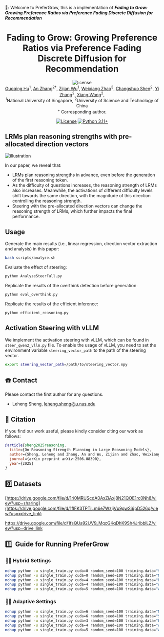 🐡: Welcome to PreferGrow, this is a implementation of ***Fading to Grow: Growing Preference Ratios via Preference Fading Discrete Diffusion for Recommendation***

<div align=center>

<h1>Fading to Grow: Growing Preference Ratios via Preference Fading Discrete Diffusion for Recommendation</h1>

<img src="https://img.shields.io/badge/License-MIT-blue" alt="license">

<div>
      <a href="https://Hugo-Chinn.github.io//" target="_blank">Guoqing Hu</a><sup>1</sup>,
      <a href="https://anzhang314.github.io/" target="_blank">An Zhang</a><sup>2&#8224</sup>,
      <a href="https://github.com/zjwu0522" target="_blank">Zijian Wu</a><sup>1</sup>,
      <a href="https://circle-hit.github.io/" target="_blank">Weixiang Zhao</a><sup>3</sup>,
      <a href="https://changshuoshen.github.io/" target="_blank">Changshuo Shen</a><sup>2</sup>,
      <a href="https://github.com/zy20031230/" target="_blank">Yi Zhang</a><sup>2</sup>,
      <a href="https://xiangwang1223.github.io./" target="_blank">Xiang Wang</a><sup>2</sup>,
<div>
  <sup>1</sup>National University of Singapore, <sup>2</sup>University of Science and Technology of China
       </div>   
<div>
<sup>+</sup> Corresponding author. 
   </div>

</div>

[![License](https://img.shields.io/badge/License-Apache%202.0-blue.svg)](https://opensource.org/licenses/Apache-2.0)
[![Python 3.11+](https://img.shields.io/badge/python-3.11+-blue.svg)](https://www.python.org/downloads/release/python-3110/)

</div>

## LRMs plan reasoning strengths with pre-allocated direction vectors

![illustration](assets/illustration.png)

In our paper, we reveal that:

- LRMs plan reasoning strengths in advance, even before the generation of the first reasoning token.
- As the difficulty of questions increases, the reasoning strength of LRMs also increases. Meanwhile, the activations of different difficulty levels shift towards the same direction, with the magnitude of this direction controlling the reasoning strength.
- Steering with the pre-allocated direction vectors can change the reasoning strength of LRMs, which further impacts the final performance.

## Usage

Generate the main results (i.e., linear regression, direction vector extraction and analysis) in this paper:

```bash
bash scripts/analyze.sh
```

Evaluate the effect of steering:

```bash
python AnalyzeSteerFull.py
```

Replicate the results of the overthink detection before generation:

```bash
python eval_overthink.py
```

Replicate the results of the efficient inference:

```bash
python efficient_reasoning.py
```

## Activation Steering with vLLM

We implement the activation steering with vLLM, which can be found in `steer_qwen2_vllm.py` file.
To enable the usage of vLLM, you need to set the environment variable `steering_vector_path` to the path of the steering vector.

```bash
export steering_vector_path=/path/to/steering_vector.npy
```


## ☎️ Contact

Please contact the first author for any questions.

- Leheng Sheng, leheng.sheng@u.nus.edu

## 🌟 Citation

If you find our work useful, please kindly consider citing our work as follows:

```bibtex
@article{sheng2025reasoning,
  title={On Reasoning Strength Planning in Large Reasoning Models},
  author={Sheng, Leheng and Zhang, An and Wu, Zijian and Zhao, Weixiang and Shen, Changshuo and Zhang, Yi and Wang, Xiang and Chua, Tat-Seng},
  journal={arXiv preprint arXiv:2506.08390},
  year={2025}
}
```

## :zero:  ​ Datasets

[https://drive.google.com/file/d/1ri0MRUScdA0AxZiAxj8N21QOE1rc0Nh8/view?usp=sharing](https://drive.google.com/file/d/1flFK3TPTiLm6e7WzijVu9gwSi6pD526g/view?usp=drive_link)

https://drive.google.com/file/d/1fsQUa92UV9_MqcGKqDhK9Sh4JrlbblLZ/view?usp=drive_link

## :one:  ​ Guide for Running PreferGrow

### :walking_man: Hybrid Settings

```sh
nohup python -u single_train.py cuda=0 random_seed=100 training.data="Steam" graph.type="hybrid" graph.gamma=0.99999 graph.is_disliked_item=True model.hidden_size=256 model.cond_dim=256 training.nonpreference_user_ratio=0.1 optim.lr=0.001 model.score_flag=False loss_type="score_entropy" model.score_flag=True model.score_method="oricos" > ./log/Steam/RS2_ABest_PreferGrow_HybridW0.99999_dim256_lr1e-3_p0.1_SE_oricos 2>&1 &
nohup python -u single_train.py cuda=0 random_seed=100 training.data="ML1M" graph.type="hybrid" graph.gamma=0.9999 graph.is_disliked_item=True model.hidden_size=256 model.cond_dim=256 training.nonpreference_user_ratio=0.1 optim.lr=0.0001 model.score_flag=False loss_type="score_entropy" model.score_flag=True model.score_method="oricos" > ./log/ML1M/RS2_ABest_PreferGrow_HybridW0.9999_dim256_lr1e-4_p0.1_SE_oricos 2>&1 &
nohup python -u single_train.py cuda=4 random_seed=100 training.data="Beauty" graph.type="hybrid" graph.gamma=0.999 graph.is_disliked_item=True model.hidden_size=256 model.cond_dim=256 training.nonpreference_user_ratio=0.1 optim.lr=0.0001 model.score_flag=False loss_type="score_entropy" model.score_flag=True model.score_method="oricos" > ./log/Beauty/RS2_ABest_PreferGrow_HybridW0.999_dim256_lr1e-4_p0.1_SE_oricos 2>&1 &
nohup python -u single_train.py cuda=4 random_seed=100 training.data="ATG" graph.type="hybrid" graph.gamma=0.9999 graph.is_disliked_item=True model.hidden_size=256 model.cond_dim=256 training.nonpreference_user_ratio=0.2 optim.lr=0.001 model.score_flag=False loss_type="score_entropy" model.score_flag=True model.score_method="oricos" > ./log/ATG/RS2_ABest_PreferGrow_HybridW0.9999_dim256_lr1e-3_p0.2_SE_oricos 2>&1 &
nohup python -u single_train.py cuda=5 random_seed=100 training.data="ASO" graph.type="hybrid" graph.gamma=0.9999 graph.is_disliked_item=True model.hidden_size=256 model.cond_dim=256 training.nonpreference_user_ratio=0.2 optim.lr=0.001 model.score_flag=False loss_type="score_entropy" model.score_flag=True model.score_method="oricos" > ./log/ASO/RS2_ABest_PreferGrow_HybridW0.9999_dim256_lr1e-3_p0.2_SE_oricos 2>&1 &
```
### :walking_man: Adaptive Settings
```sh
nohup python -u single_train.py cuda=6 random_seed=100 training.data="ML1M" graph.type="adaptive" graph.is_disliked_item=True model.hidden_size=256 model.cond_dim=256 training.nonpreference_user_ratio=0.2 optim.lr=0.0001 model.score_flag=False loss_type="score_entropy" model.score_flag=False model.score_method="oricos" > ./log/ML1M/UserProbs_PreferGrow_Adaptive+1_dim256_lr1e-4_p0.2_SE_oricos 2>&1 &
nohup python -u single_train.py cuda=6 random_seed=100 training.data="Steam" graph.type="adaptive" graph.is_disliked_item=True model.hidden_size=256 model.cond_dim=256 training.nonpreference_user_ratio=0.05 optim.lr=0.001 model.score_flag=False loss_type="score_entropy" model.score_flag=False model.score_method="oricos" > ./log/Steam/UserProbs_PreferGrow_Adaptive+1_dim256_lr1e-3_p0.05_SE_oricos 2>&1 &
nohup python -u single_train.py cuda=3 random_seed=100 training.data="Beauty" graph.type="adaptive" graph.is_disliked_item=True model.hidden_size=256 model.cond_dim=256 training.nonpreference_user_ratio=0.1 optim.lr=0.0001 model.score_flag=False loss_type="score_entropy" model.score_flag=False model.score_method="oricos" > ./log/Beauty/UserProbs_PreferGrow_Adaptive+1_dim256_lr1e-4_p0.1_SE_oricos 2>&1 &
nohup python -u single_train.py cuda=4 random_seed=100 training.data="ATG" graph.type="adaptive" graph.is_disliked_item=True model.hidden_size=256 model.cond_dim=256 training.nonpreference_user_ratio=0.2 optim.lr=0.0001 model.score_flag=False loss_type="score_entropy" model.score_flag=False model.score_method="oricos" > ./log/ATG/UserProbs_PreferGrow_Adaptive+1_dim256_lr1e-4_p0.2_SE_oricos 2>&1 &
nohup python -u single_train.py cuda=5 random_seed=100 training.data="ASO" graph.type="adaptive" graph.is_disliked_item=True model.hidden_size=256 model.cond_dim=256 training.nonpreference_user_ratio=0.2 optim.lr=0.0001 model.score_flag=False loss_type="score_entropy" model.score_flag=False model.score_method="oricos" > ./log/ASO/UserProbs_PreferGrow_Adaptive+1_dim256_lr1e-4_p0.2_SE_oricos 2>&1 &
```
